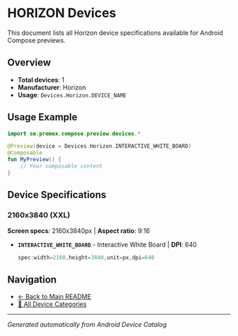 # HORIZON Devices

This document lists all Horizon device specifications available for Android Compose previews.

## Overview

- **Total devices**: 1
- **Manufacturer**: Horizon
- **Usage**: `Devices.Horizon.DEVICE_NAME`

## Usage Example

```kotlin
import se.premex.compose.preview.devices.*

@Preview(device = Devices.Horizon.INTERACTIVE_WHITE_BOARD)
@Composable
fun MyPreview() {
    // Your composable content
}
```

## Device Specifications

### 2160x3840 (XXL)

**Screen specs**: 2160x3840px | **Aspect ratio**: 9:16

- **`INTERACTIVE_WHITE_BOARD`** - Interactive White Board | **DPI**: 640
  ```kotlin
  spec:width=2160,height=3840,unit=px,dpi=640
  ```

## Navigation

- [← Back to Main README](../../README.md)
- [📱 All Device Categories](../README.md)

---
*Generated automatically from Android Device Catalog*
